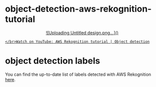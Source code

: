 #  object-detection-aws-rekognition-tutorial

<p align="center">
<a href="https://www.youtube.com/watch?v=J7gFN0GqU7M">![Uploading Untitled design.png…]()

    </br>Watch on YouTube: AWS Rekognition tutorial | Object detection
</a>
</p>


# object detection labels

You can find the up-to-date list of labels detected with AWS Rekognition [here](https://docs.aws.amazon.com/rekognition/latest/dg/labels.html).

